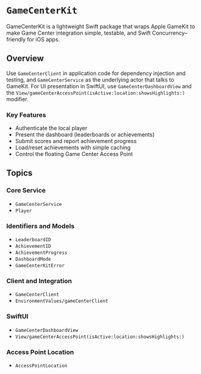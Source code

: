 # ``GameCenterKit``

GameCenterKit is a lightweight Swift package that wraps Apple GameKit to make
Game Center integration simple, testable, and Swift Concurrency–friendly for iOS apps.

## Overview

Use ``GameCenterClient`` in application code for dependency injection and testing,
and ``GameCenterService`` as the underlying actor that talks to GameKit. For UI
presentation in SwiftUI, use ``GameCenterDashboardView`` and the ``View/gameCenterAccessPoint(isActive:location:showsHighlights:)`` modifier.

### Key Features

- Authenticate the local player
- Present the dashboard (leaderboards or achievements)
- Submit scores and report achievement progress
- Load/reset achievements with simple caching
- Control the floating Game Center Access Point

## Topics

### Core Service

- ``GameCenterService``
- ``Player``

### Identifiers and Models

- ``LeaderboardID``
- ``AchievementID``
- ``AchievementProgress``
- ``DashboardMode``
- ``GameCenterKitError``

### Client and Integration

- ``GameCenterClient``
- ``EnvironmentValues/gameCenterClient``

### SwiftUI

- ``GameCenterDashboardView``
- ``View/gameCenterAccessPoint(isActive:location:showsHighlights:)``

### Access Point Location

- ``AccessPointLocation``
